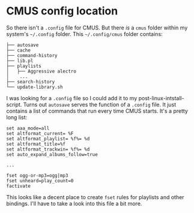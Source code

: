 # CMUS config location

So there isn't a `.config` file for CMUS. But there _is_ a `cmus` folder within my system's `~/.config` folder. This `~/.config/cmus` folder contains:

```text
├── autosave
├── cache
├── command-history
├── lib.pl
├── playlists
│   ├── Aggressive alectro
│    ...
├── search-history
└── update-library.sh
```

I was looking for a `.config` file so I could add it to my post-linux-intstall-script. Turns out `autosave` serves the function of a `.config` file. It just contains a list of commands that run every time CMUS starts. It's a pretty long list:

```text
set aaa_mode=all
set altformat_current= %F 
set altformat_playlist= %f%= %d 
set altformat_title=%f
set altformat_trackwin= %f%= %d 
set auto_expand_albums_follow=true

...

fset ogg-or-mp3=ogg|mp3
fset unheard=play_count=0
factivate
```

This looks like a decent place to create `fset` rules for playlists and other bindings. I'll have to take a look into this file a bit more.
